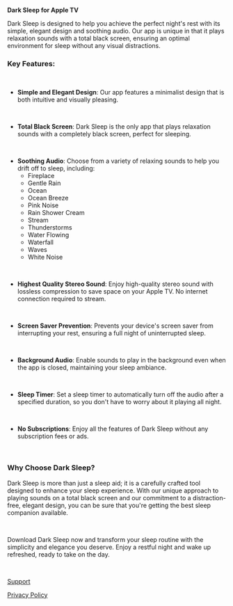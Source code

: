 **Dark Sleep for Apple TV**

Dark Sleep is designed to help you achieve the perfect night's rest with its simple, elegant design and soothing audio. Our app is unique in that it plays relaxation sounds with a total black screen, ensuring an optimal environment for sleep without any visual distractions.

### Key Features:

<br>

- **Simple and Elegant Design**: Our app features a minimalist design that is both intuitive and visually pleasing.

<br>

- **Total Black Screen**: Dark Sleep is the only app that plays relaxation sounds with a completely black screen, perfect for sleeping.

<br>

- **Soothing Audio**: Choose from a variety of relaxing sounds to help you drift off to sleep, including:
  - Fireplace
  - Gentle Rain
  - Ocean
  - Ocean Breeze
  - Pink Noise
  - Rain Shower Cream
  - Stream
  - Thunderstorms
  - Water Flowing
  - Waterfall
  - Waves
  - White Noise

<br>

- **Highest Quality Stereo Sound**: Enjoy high-quality stereo sound with lossless compression to save space on your Apple TV. No internet connection required to stream.

<br>

- **Screen Saver Prevention**: Prevents your device's screen saver from interrupting your rest, ensuring a full night of uninterrupted sleep.

<br>

- **Background Audio**: Enable sounds to play in the background even when the app is closed, maintaining your sleep ambiance.

<br>

- **Sleep Timer**: Set a sleep timer to automatically turn off the audio after a specified duration, so you don't have to worry about it playing all night.

<br>

- **No Subscriptions**: Enjoy all the features of Dark Sleep without any subscription fees or ads.

<br>

### Why Choose Dark Sleep?

Dark Sleep is more than just a sleep aid; it is a carefully crafted tool designed to enhance your sleep experience. With our unique approach to playing sounds on a total black screen and our commitment to a distraction-free, elegant design, you can be sure that you're getting the best sleep companion available.

<br>

Download Dark Sleep now and transform your sleep routine with the simplicity and elegance you deserve. Enjoy a restful night and wake up refreshed, ready to take on the day.

<br>

[Support](support)

[Privacy Policy](privacy)
